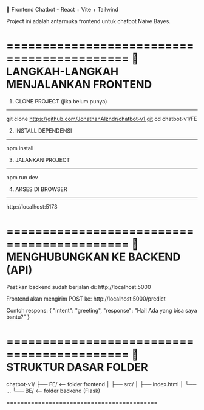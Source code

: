 🧠 Frontend Chatbot - React + Vite + Tailwind

Project ini adalah antarmuka frontend untuk chatbot Naive Bayes.

===========================================
🔧 LANGKAH-LANGKAH MENJALANKAN FRONTEND
===========================================

1. CLONE PROJECT (jika belum punya)
------------------------------------
git clone https://github.com/JonathanAlzndr/chatbot-v1.git
cd chatbot-v1/FE

2. INSTALL DEPENDENSI
-----------------------
npm install

3. JALANKAN PROJECT
-----------------------
npm run dev

4. AKSES DI BROWSER
---------------------
http://localhost:5173


===========================================
🔌 MENGHUBUNGKAN KE BACKEND (API)
===========================================

Pastikan backend  sudah berjalan di:
http://localhost:5000

Frontend akan mengirim POST ke:
http://localhost:5000/predict

Contoh respons:
{
  "intent": "greeting",
  "response": "Hai! Ada yang bisa saya bantu?"
}


===========================================
📁 STRUKTUR DASAR FOLDER
===========================================

chatbot-v1/
├── FE/           <-- folder frontend
│   ├── src/
│   ├── index.html
│   └── ...
└── BE/           <-- folder backend (Flask)

===========================================
 